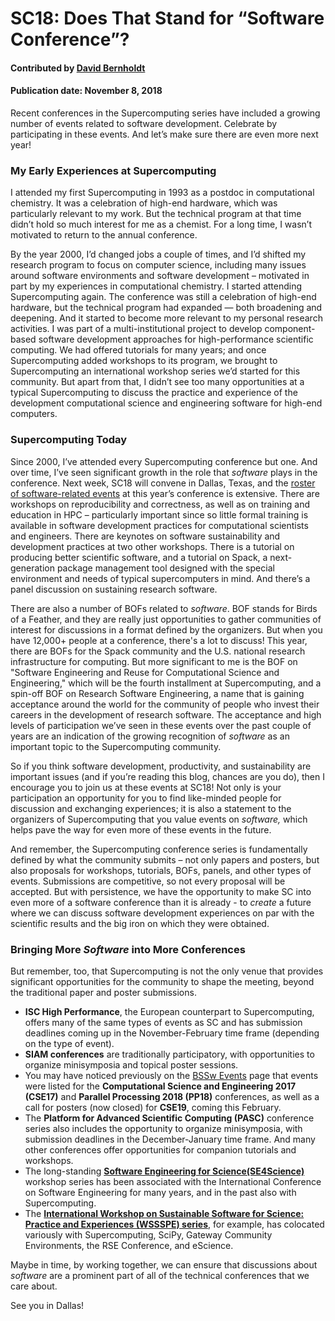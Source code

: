 # SC18: Does That Stand for “Software Conference”?

#### Contributed by [David Bernholdt](https://github.com/bernhold "David Bernholdt GitHub Profile")

#### Publication date: November 8, 2018

Recent conferences in the Supercomputing series have included a growing number
of events related to software development. Celebrate by participating in these
events. And let’s make sure there are even more next year!

### My Early Experiences at Supercomputing

I attended my first Supercomputing in 1993 as a postdoc in computational
chemistry. It was a celebration of high-end hardware, which was particularly
relevant to my work. But the technical program at that time didn’t hold so much
interest for me as a chemist. For a long time, I wasn’t motivated to return to
the annual conference.

By the year 2000, I’d changed jobs a couple of times, and I’d shifted my
research program to focus on computer science, including many issues around
software environments and software development – motivated in part by my
experiences in computational chemistry. I started attending Supercomputing
again. The conference was still a celebration of high-end hardware, but the
technical program had expanded — both broadening and deepening. And it started to
become more relevant to my personal research activities. I was part of a
multi-institutional project to develop component-based software development
approaches for high-performance scientific computing. We had offered tutorials for
many years; and once Supercomputing added workshops to its program, we brought to
Supercomputing
an international workshop series we’d started for this community. But apart from that, I didn’t see too many opportunities at a
typical Supercomputing to discuss the practice and experience of the development
computational science and engineering software for high-end computers.

### Supercomputing Today

Since 2000, I’ve attended every Supercomputing conference but one. And over
time, I’ve seen significant growth in the role that *software* plays in the
conference. Next week, SC18 will convene in Dallas, Texas, and the [roster of
software-related events](https://bssw.io/events/sc18-software-related-events) at
this year’s conference is extensive. There are workshops on
reproducibility and correctness, as well as on training and education in HPC –
particularly important since so little formal training is available in
software development practices for computational scientists and engineers. There are keynotes on software sustainability and development practices at two other workshops. There is a tutorial on producing better scientific software, and
a tutorial on Spack, a next-generation package management tool designed with the
special environment and needs of typical supercomputers in mind. And there’s a
panel discussion on sustaining research software. 

There are also a number of BOFs related to *software*. BOF stands for Birds of a Feather, and they are really just
opportunities to gather communities of interest for discussions in a format
defined by the organizers. But when you have 12,000+ people at a conference,
there's a lot to discuss! This year, there are BOFs for the Spack
community and the U.S. national research infrastructure for computing. But more
significant to me is the BOF on "Software Engineering and Reuse for Computational
Science and Engineering," which will be the fourth installment at Supercomputing,
and a spin-off BOF on Research Software Engineering, a name that is gaining
acceptance around the world for the community of people who invest their careers
in the development of research software. The acceptance and high levels
of participation we’ve seen in these events over the past couple of years are an
indication of the growing recognition of *software* as an important topic to the
Supercomputing community.

So if you think software development, productivity, and sustainability are
important issues (and if you’re reading this blog, chances are you do), then I
encourage you to join us at these events at SC18! Not only is your participation 
an opportunity for you to find like-minded people for discussion and exchanging experiences; it is also a statement to the organizers of Supercomputing that you value events on
*software,* which helps pave the way for even more of these events in the future.

And remember, the Supercomputing conference series is
fundamentally defined by what the community submits – not only papers and
posters, but also proposals for workshops, tutorials, BOFs, panels, and other
types of events. Submissions are competitive, so not every proposal will be accepted.
But with persistence, we have the opportunity to make SC into even more
of a software conference than it is already - to *create* a future where we can discuss
software development experiences on par with the scientific results and the big
iron on which they were obtained.

### Bringing More *Software* into More Conferences

But remember, too, that Supercomputing is not the only venue that provides
significant opportunities for the community to shape the meeting, beyond the
traditional paper and poster submissions. 

- **ISC High Performance**, the European counterpart to Supercomputing, offers many of the same types of events as SC and
has submission deadlines coming up in the November-February time frame
(depending on the type of event). 
- **SIAM conferences** are traditionally participatory, with opportunities to organize minisymposia and topical poster
sessions. 
- You may have noticed previously on the [BSSw Events](https://bssw.io/events) page that events were listed for the **Computational Science and Engineering 2017 (CSE17)** and **Parallel Processing 2018 (PP18)** conferences, as well as a call for posters (now closed) for **CSE19**, coming this February. 
- The **Platform for Advanced Scientific Computing (PASC)** conference series also includes the opportunity to organize minisymposia, with submission deadlines in the December-January time frame. And many other conferences offer opportunities for companion tutorials and workshops. 
- The long-standing **[Software Engineering for Science(SE4Science)](https://bssw.io/resources/software-engineering-for-science-se4science)** workshop series has been associated with the International Conference on Software Engineering for many years, and in the past also with Supercomputing.
- The **[International Workshop on Sustainable Software for Science: Practice and Experiences (WSSSPE) series](https://bssw.io/resources/working-towards-sustainable-software-for-science-practice-and-experiences-wssspe)**, for example, has colocated variously with Supercomputing, SciPy, Gateway Community Environments, the RSE Conference, and eScience.

Maybe in time, by working together, we can ensure that discussions about *software* are a prominent part of all of the technical conferences that we care about.

See you in Dallas!

<!---
Publish: preview
RSS update: 2018-11-08
Categories: Collaboration
Topics: projects and organizations
Tags: bssw-blog-article
Level: 2
Prerequisites: default
Aggregate: none
--->

